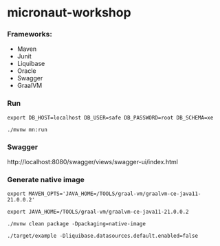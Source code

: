 # micronaut-workshop

### Frameworks:
 - Maven
 - Junit
 - Liquibase
 - Oracle
 - Swagger
 - GraalVM

### Run 
````
export DB_HOST=localhost DB_USER=safe DB_PASSWORD=root DB_SCHEMA=xe

./mvnw mn:run
````

### Swagger
http://localhost:8080/swagger/views/swagger-ui/index.html

### Generate native image
````
export MAVEN_OPTS='JAVA_HOME=/TOOLS/graal-vm/graalvm-ce-java11-21.0.0.2'

export JAVA_HOME=/TOOLS/graal-vm/graalvm-ce-java11-21.0.0.2 

./mvnw clean package -Dpackaging=native-image

./target/example -Dliquibase.datasources.default.enabled=false
````
